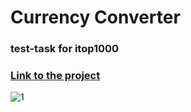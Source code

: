 # Currency Converter

### test-task for itop1000

### [Link to the project](https://currency-omega.vercel.app/)


![1](https://user-images.githubusercontent.com/92852665/199312640-5c666566-2ed6-425b-b92c-9c966d0e9130.png)
